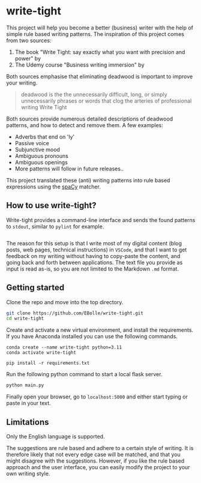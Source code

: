 # write-tight

This project will help you become a better (business) writer with the help of simple rule based writing patterns. The inspiration of this project comes from two sources:

1. The book "Write Tight: say exactly what you want with precision and power" by <author>
2. The Udemy course "Business writing immersion" by <author>

Both sources emphasise that eliminating deadwood is important to improve your writing.

> deadwood is the the unnecessarily difficult, long, or simply unnecessarily phrases or words that clog the arteries of professional writing
> Write Tight

Both sources provide numerous detailed descriptions of deadwood patterns, and how to detect and remove them. A few examples:

- Adverbs that end on 'ly'
- Passive voice
- Subjunctive mood
- Ambiguous pronouns
- Ambiguous openings
- More patterns will follow in future releases..

This project translated these (anti) writing patterns into rule based expressions using the [spaCy][spacy] matcher.

## How to use write-tight?

Write-tight provides a command-line interface and sends the found patterns to `stdout`, similar to `pylint` for example.

<image>

The reason for this setup is that I write most of my digital content (blog posts, web pages, technical instructions) in `VSCode`, and that I want to get feedback on my writing without having to copy-paste the content, and going back and forth between applications. The text file you provide as input is read as-is, so you are not limited to the Markdown `.md` format.

## Getting started

Clone the repo and move into the top directory.

```bash
git clone https://github.com/EBolle/write-tight.git
cd write-tight
```

Create and activate a new virtual environment, and install the requirements. If you have Anaconda installed you can use the following commands.

```
conda create --name write-tight python=3.11
conda activate write-tight

pip install -r requirements.txt
```

Run the following python command to start a local flask server.

```bash
python main.py
```

Finally open your browser, go to `localhost:5000` and either start typing or paste in your text.

## Limitations

Only the English language is supported.

The suggestions are rule based and adhere to a certain style of writing. It is therefore likely that not every edge case will
be matched, and that you might disagree with the suggestions. However, if you like the rule based approach and the user interface, you
can easily modify the project to your own writing style.

[udemy]: https://www.udemy.com/course/business-writing-immersion/
[write-tight]: https://www.amazon.nl/Write-Tight-Exactly-Precision-Power/dp/1402210515
[blogpost-1]: https://www.ernst-bolle.com/posts/regex-part-1
[blogpost-2]: https://www.ernst-bolle.com/posts/regex-part-2
[spacy]: https://www.spacy.io
[spacy-matcher]: https://spacy.io/api/matcher
[release-notes]: https://github.com/EBolle/write-tight/releases
